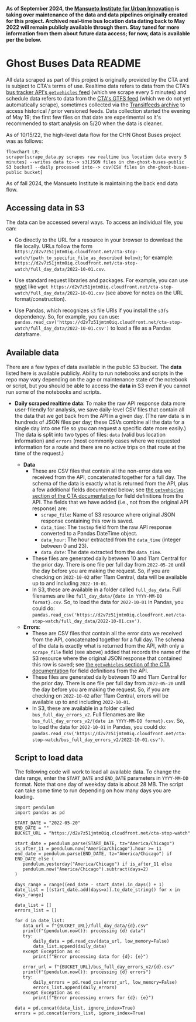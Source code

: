 **As of September 2024, the [Mansueto Institute for Urban Innovation](https://miurban.uchicago.edu/) is taking over maintenance of the data and data pipelines originally created for this project. Archived real-time bus location data dating back to May 2022 will remain publicly available through them. Stay tuned for more information from them about future data access; for now, data is available per the below.**

# Ghost Buses Data README

All data scraped as part of this project is originally provided by the CTA and is subject to CTA's terms of use. Realtime data refers to data from the CTA's [bus tracker API's `getvehicles` feed](https://www.transitchicago.com/developers/bustracker/) (which we scrape every 5 minutes) and schedule data refers to data from the [CTA's GTFS feed](https://www.transitchicago.com/developers/gtfs/) (which we do not yet automatically scrape), sometimes collected via the [Transitfeeds archive](https://transitfeeds.com/p/chicago-transit-authority/165) to access historical / prior versioned feeds. Data collection started the evening of May 19; the first few files on that date are experimental so it's recommended to start analysis on 5/20 when the data is cleaner.

As of 10/15/22, the high-level data flow for the CHN Ghost Buses project was as follows:

```mermaid
flowchart LR;
scraper[scrape_data.py scrapes raw realtime bus location data every 5 minutes] --writes data to--> s3[JSON files in chn-ghost-buses-public S3 bucket] --daily processed into--> csv[CSV files in chn-ghost-buses-public bucket]
```

As of fall 2024, the Mansueto Institute is maintaining the back end data flow. 

## Accessing data in S3 

The data can be accessed several ways. To access an individual file, you can:

* Go directly to the URL for a resource in your browser to download the file locally. URLs follow the form `https://d2v7z51jmtm0iq.cloudfront.net/cta-stop-watch/{path_to_specific_file_as_described below}`; for example: `https://d2v7z51jmtm0iq.cloudfront.net/cta-stop-watch/full_day_data/2022-10-01.csv`. 

* Use standard request libraries and packages. For example, you can use [wget](https://www.gnu.org/software/wget/manual/) like `wget https://d2v7z51jmtm0iq.cloudfront.net/cta-stop-watch/full_day_data/2022-10-01.csv` (see above for notes on the URL format/construction).

* Use Pandas, which recognizes `s3` file URIs if you install the `s3fs` dependency. So, for example, you can use: `pandas.read_csv('https://d2v7z51jmtm0iq.cloudfront.net/cta-stop-watch/full_day_data/2022-10-01.csv')` to load a file as a Pandas dataframe. 

## Available data

There are a few types of data available in the public S3 bucket. The **data** listed here is available publicly. Ability to run notebooks and scripts in the repo may vary depending on the age or maintenance state of the notebook or script, but you should be able to access the **data** in S3 even if you cannot run some of the notebooks and scripts. 

* **Daily scraped realtime data**: To make the raw API response data more user-friendly for analysis, we save daily-level CSV files that contain all the data that we got back from the API in a given day. (The raw data is in hundreds of JSON files per day; these CSVs combine all the data for a single day into one file so you can request a specific date more easily.) The data is split into two types of files: `data` (valid bus location information) and `errors` (most commonly cases where we requested information for a route and there are no active trips on that route at the time of the request.)
    * **Data**
        * These are CSV files that contain all the non-error data we received from the API, concatenated together for a full day. The schema of the data is exactly what is returned from the API, plus a few additional fields documented below; see [the `getvehicles` section of the CTA documentation](https://www.transitchicago.com/assets/1/6/cta_Bus_Tracker_API_Developer_Guide_and_Documentation_20160929.pdf) for field definitions from the API. The fields that we have added (i.e., not from the original API response) are:
            * `scrape_file`: Name of S3 resource where original JSON response containing this row is saved.
            * `data_time`: The `tmstmp` field from the raw API response converted to a Pandas DateTime object.
            * `data_hour`: The hour extracted from the `data_time` (integer between 0 and 23).
            * `data_date`: The date extracted from the `data_time`.
        * These files are generated daily between 10 and 11am Central for the prior day. There is one file per full day from `2022-05-20` until the day before you are making the request. So, if you are checking on `2022-10-02` after 11am Central, data will be available up to and including `2022-10-01`.
        * In S3, these are available in a folder called `full_day_data`. Full filenames are like `full_day_data/{date in YYYY-MM-DD format}.csv`. So, to load the data for `2022-10-01` in Pandas, you could do: `pandas.read_csv('https://d2v7z51jmtm0iq.cloudfront.net/cta-stop-watch/full_day_data/2022-10-01.csv')`.
    * **Errors**: 
        * These are CSV files that contain all the error data we received from the API, concatenated together for a full day. The schema of the data is exactly what is returned from the API, with only a `scrape_file` field (see above) added that records the name of the S3 resource where the original JSON response that contained this row is saved; see [the `getvehicles` section of the CTA documentation]('https://www.transitchicago.com/assets/1/6/cta_Bus_Tracker_API_Developer_Guide_and_Documentation_20160929.pdf') for field definitions from the API.
        * These files are generated daily between 10 and 11am Central for the prior day. There is one file per full day from `2022-05-20` until the day before you are making the request. So, if you are checking on `2022-10-02` after 11am Central, errors will be available up to and including `2022-10-01`.
        * In S3, these are available in a folder called `bus_full_day_errors_v2`. Full filenames are like `bus_full_day_errors_v2/{date in YYYY-MM-DD format}.csv`. So, to load the data for `2022-10-01` in Pandas, you could do: `pandas.read_csv('https://d2v7z51jmtm0iq.cloudfront.net/cta-stop-watch/bus_full_day_errors_v2/2022-10-01.csv')`.


    ## Script to load data

    The following code will work to load all available data. To change the date range, enter the `START_DATE` and `END_DATE` parameters in `YYYY-MM-DD` format. Note that one day of weekday data is about 28 MB. The script can take some time to run depending on how many days you are loading. 

    ```
   import pendulum
   import pandas as pd
   
   START_DATE = "2022-05-20"
   END_DATE = ""
   BUCKET_URL = "https://d2v7z51jmtm0iq.cloudfront.net/cta-stop-watch"
   
   start_date = pendulum.parse(START_DATE, tz="America/Chicago")
   is_after_11 = pendulum.now("America/Chicago").hour >= 11
   end_date = pendulum.parse(END_DATE, tz="America/Chicago") if END_DATE else (
       pendulum.yesterday("America/Chicago") if is_after_11 else 
       pendulum.now("America/Chicago").subtract(days=2)
   )
   
   days_range = range((end_date - start_date).in_days() + 1)
   date_list = [(start_date.add(days=x)).to_date_string() for x in days_range]
   
   data_list = []
   errors_list = []
   
   for d in date_list:
       data_url = f"{BUCKET_URL}/full_day_data/{d}.csv"
       print(f"{pendulum.now()}: processing {d} data")
       try:
           daily_data = pd.read_csv(data_url, low_memory=False)
           data_list.append(daily_data)
       except Exception as e:
           print(f"Error processing data for {d}: {e}")
   
       error_url = f"{BUCKET_URL}/bus_full_day_errors_v2/{d}.csv"
       print(f"{pendulum.now()}: processing {d} errors")
       try:
           daily_errors = pd.read_csv(error_url, low_memory=False)
           errors_list.append(daily_errors)
       except Exception as e:
           print(f"Error processing errors for {d}: {e}")
   
   data = pd.concat(data_list, ignore_index=True)
   errors = pd.concat(errors_list, ignore_index=True)

    ```

